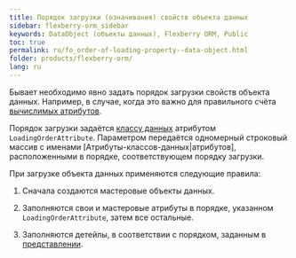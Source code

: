 ```yaml
---
title: Порядок загрузки (означивания) свойств объекта данных
sidebar: flexberry-orm_sidebar
keywords: DataObject (объекты данных), Flexberry ORM, Public
toc: true
permalink: ru/fo_order-of-loading-property--data-object.html
folder: products/flexberry-orm/
lang: ru
---
```


Бывает необходимо явно задать порядок загрузки свойств объекта данных. Например, в случае, когда это важно для правильного счёта [вычислимых атрибутов](not-stored--attributes.html).


Порядок загрузки задаётся [классу данных](dataobject.html) атрибутом `LoadingOrderAttribute`. Параметром передаётся одномерный строковый массив с именами [Атрибуты-классов-данных|атрибутов], расположенными в порядке, соответствующем порядку загрузки.


При загрузке объекта данных применяются следующие правила:


1.	Сначала создаются мастеровые объекты данных.

2.	Заполняются свои и мастеровые атрибуты в порядке, указанном `LoadingOrderAttribute`, затем все остальные.

3.	Заполняются детейлы, в соответствии с порядком, заданным в [представлении](view-definition.html).


